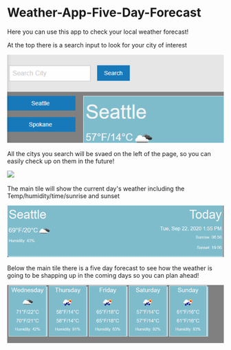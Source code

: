 # Weather-App-Five-Day-Forecast

Here you can use this app to check your local weather forecast!

At the top there is a search input to look for your city of interest

<img src="./img/search_bar.PNG" alt="picture of search bar">

All the citys you search will be svaed on the left of the page, so you can easily check up on them in the future!

<img src="/.img/buttons.PNG">


The main tile will show the current day's weather including the Temp/humidity/time/sunrise and sunset

<img src="./img/Current_day.PNG" alt="picture showing current day's weather">

Below the main tile there is a five day forecast to see how the weather is going to be shapping up in the coming days so you can plan ahead!

<img src="./img/five_day.PNG">

